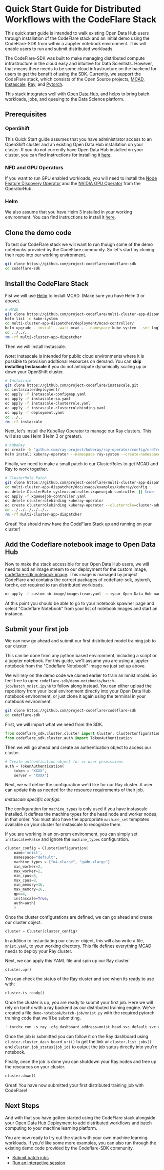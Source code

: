 # Quick Start Guide for Distributed Workflows with the CodeFlare Stack 


This quick start guide is intended to walk existing Open Data Hub users through installation of the CodeFlare stack and an initial demo using the CodeFlare-SDK from within a Jupyter notebook environment. This will enable users to run and submit distributed workloads.  

The CodeFlare-SDK was built to make managing distributed compute infrastructure in the cloud easy and intuitive for Data Scientists. However, that means there needs to be some cloud infrastructure on the backend for users to get the benefit of using the SDK. Currently, we support the CodeFlare stack, which consists of the Open Source projects, [MCAD](https://github.com/project-codeflare/multi-cluster-app-dispatcher), [Instascale](https://github.com/project-codeflare/instascale), [Ray](https://www.ray.io/), and [Pytorch](https://pytorch.org/).

This stack integrates well with [Open Data Hub](https://opendatahub.io/), and helps to bring batch workloads, jobs, and queuing to the Data Science platform. 


## Prerequisites

### OpenShift

This Quick Start guide assumes that you have administrator access to an OpenShift cluster and an existing Open Data Hub installation on your cluster. If you do not currently have Open Data Hub installed on your cluster, you can find instructions for installing it [here](https://opendatahub.io/docs/getting-started/quick-installation.html). 


### NFD and GPU Operators

If you want to run GPU enabled workloads, you will need to install the [Node Feature Discovery Operator](https://github.com/openshift/cluster-nfd-operator) and the [NVIDIA GPU Operator](https://github.com/NVIDIA/gpu-operator) from the OperatorHub. 

### Helm

We also assume that you have Helm 3 installed in your working environment. You can find instructions to install it [here](https://helm.sh/docs/intro/install/).   


## Clone the demo code

To test our CodeFlare stack we will want to run though some of the demo notebooks provided by the CodeFlare community. So let's start by cloning their repo into our working environment.

```bash 
git clone https://github.com/project-codeflare/codeflare-sdk
cd codeflare-sdk
```

## Install the CodeFlare Stack

Fist we will use [Helm](https://helm.sh/) to install MCAD. (Make sure you have Helm 3 or above).

```bash
# MCAD
git clone https://github.com/project-codeflare/multi-cluster-app-dispatcher.git 
helm list -n kube-system
cd multi-cluster-app-dispatcher/deployment/mcad-controller/
helm upgrade --install --wait mcad . --namespace kube-system --set loglevel=4 --set image.repository=darroyo/mcad-controller --set image.tag=quota-management-v1.29.40 --set image.pullPolicy=Always --set configMap.name=mcad-controller-configmap --set configMap.quotaEnabled='"false"' --set coscheduler.rbac.apiGroup="scheduling.sigs.k8s.io" --set coscheduler.rbac.resource="podgroups"
cd ../../..
rm -rf multi-cluster-app-dispatcher
```

Then we will install Instascale. 

_Note_: Instascale is intended for public cloud environments where it is possible to provision additional resources on demand. You can **skip installing Instascale** if you do not anticipate dynamically scaling up or down your OpenShift cluster.  

```bash
# Instascale
git clone https://github.com/project-codeflare/instascale.git
cd instascale/deployment/
oc apply -f instascale-configmap.yaml
oc apply -f instascale-sa.yaml
oc apply -f instascale-clusterrole.yaml
oc apply -f instascale-clusterrolebinding.yaml
oc apply -f deployment.yaml
cd ../..
rm -rf instascale
```
Next, let's install the KubeRay Operator to manage our Ray clusters. This will also use Helm (Helm 3 or greater).

```bash
# KubeRay
oc create -k "github.com/ray-project/kuberay/ray-operator/config/crd?ref=v0.3.0"
helm install kuberay-operator --namespace ray-system --create-namespace $(curl -s https://api.github.com/repos/ray-project/kuberay/releases/tags/v0.3.0 | grep '"browser_download_url":' | sort | grep -om1 'https.*helm-chart-kuberay-operator.*tgz')

```

Finally, we need to make a small patch to our ClusterRoles to get MCAD and Ray to work together.

```bash
# ClusterRole Patch
git clone https://github.com/project-codeflare/multi-cluster-app-dispatcher.git
cd multi-cluster-app-dispatcher/doc/usage/examples/kuberay/config
oc delete ClusterRole system:controller:xqueuejob-controller || true
oc apply -f xqueuejob-controller.yaml
oc delete clusterrolebinding kuberay-operator
oc create clusterrolebinding kuberay-operator --clusterrole=cluster-admin --user="system:serviceaccount:ray-system:kuberay-operator"
cd ../../../../../..
rm -rf multi-cluster-app-dispatcher
```

Great! You should now have the CodeFlare Stack up and running on your cluster! 


## Add the Codeflare notebook image to Open Data Hub 

Now to make the stack accessible for our Open Data Hub users, we will need to add an image stream to our deployment for the custom image, [codeflare-sdk notebook image](https://quay.io/repository/project-codeflare/notebook). This image is managed by project CodeFlare and contains the correct packages of codeflare-sdk, pytorch, torchx, ect required to run distributed workloads.  

```bash 
oc apply -f custom-nb-image/imagestream.yaml -n <your Open Data Hub namespace>
```

At this point you should be able to go to your notebook spawner page and select "Codeflare Notebook" from your list of notebook images and start an instance. 


## Submit your first job



We can now go ahead and submit our first distributed model training job to our cluster. 

This can be done from any python based environment, including a script or a jupyter notebook. For this guide, we'll assume you are using a jupyter notebook from the "Codeflare Notebook" image we just set up above. 

We will rely on the demo code we cloned earlier to train an mnist model. So feel free to open `codeflare-sdk/demo-notebooks/batch-job/batch_mnist.ipynb` to follow along instead. You can either upload the repository from your local environment directly into your Open Data Hub notebook environment, or just clone it again using the terminal in your notebook environment.

```bash
git clone https://github.com/project-codeflare/codeflare-sdk
cd codeflare-sdk
```


First, we will import what we need from the SDK.

```python
from codeflare_sdk.cluster.cluster import Cluster, ClusterConfiguration
from codeflare_sdk.cluster.auth import TokenAuthentication

```

Then we will go ahead and create an authentication object to access our cluster. 

```python
# Create authentication object for oc user permissions
auth = TokenAuthentication(
    token = "XXXX",
    server = "XXXX")

```

Next, we will define the configuration we'd like for our Ray cluster. A user can update this as needed for the resource requirements of their job. 

_Instascale specific configs:_

The configuration for `machine_types` is only used if you have instascale installed. It defines the machine types for the head node and worker nodes, in that order. You must also have the appropriate `machine_set` templates available on your cluster for instascale to recognize them. 

If you are working in an on-prem environment, you can simply set `instascale=False` and ignore the `machine_types` configuration. 

```python
cluster_config = ClusterConfiguration(
    name='mnist', 
    namespace="default", 
    machine_types = ["m4.xlarge", "g4dn.xlarge"]
    min_worker=2, 
    max_worker=2, 
    min_cpus=8, 
    max_cpus=8, 
    min_memory=16, 
    max_memory=16, 
    gpu=4, 
    instascale=True, 
    auth=auth)
    )
```

Once the cluster configurations are defined, we can go ahead and create our cluster object. 

```python
cluster = Cluster(cluster_config)
```
In addition to instantiating our cluster object, this will also write a file, `mnist.yaml`, to your working directory. This file defines everything MCAD needs to deploy your Ray cluster.   

Next, we can apply this YAML file and spin up our Ray cluster. 
```python
cluster.up()
```

You can check the status of the Ray cluster and see when its ready to use with:

```Python
cluster.is_ready()
```

Once the cluster is up, you are ready to submit your first job. Here we will rely on torchx with a ray backend as our distributed training engine. We've created a file `demo-notebook/batch-job/mnist.py` with the required pytorch training code that we'll be submitting.  

```python
! torchx run -s ray -cfg dashboard_address=mnist-head-svc.default.svc:8265,requirements=requirements.txt dist.ddp -j 2x4 --gpu 4 --script mnist.py
```

Once the job is submitted you can follow it on the Ray dashboard using `cluster.cluster_dash board_uri()` to get the link or `cluster.list_jobs()` and `cluster.job_status(job_id)` to output the job status directly into you're notebook. 

Finally, once the job is done you can shutdown your Ray nodes and free up the resources on your cluster.

```python
cluster.down()
```

Great! You have now submitted your first distributed training job with CodeFlare!    

## Next Steps

And with that you have gotten started using the CodeFlare stack alongside your Open Data Hub Deployment to add distributed workflows and batch computing to your machine learning platform.

You are now ready to try out the stack with your own machine learning workloads. If you'd like some more examples, you can also run through the existing demo code provided by the Codeflare-SDK community. 

* [Submit batch jobs](https://github.com/project-codeflare/codeflare-sdk/tree/main/demo-notebooks/batch-job)
* [Run an interactive session](https://github.com/project-codeflare/codeflare-sdk/tree/main/demo-notebooks/interactive)